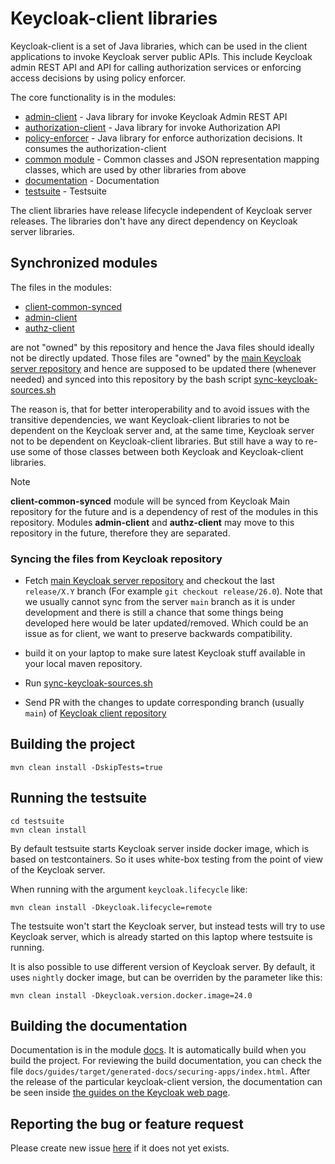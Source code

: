 # Keycloak-client libraries

Keycloak-client is a set of Java libraries, which can be used in the client applications to invoke Keycloak server public 
APIs. This include Keycloak admin REST API and API for calling authorization services or enforcing access decisions by using 
policy enforcer.

The core functionality is in the modules:
* [admin-client](admin-client) - Java library for invoke Keycloak Admin REST API
* [authorization-client](authz-client) - Java library for invoke Authorization API
* [policy-enforcer](policy-enforcer) - Java library for enforce authorization decisions. It consumes the authorization-client
* [common module](client-common-synced) - Common classes and JSON representation mapping classes, which are used by other 
  libraries from above 
* [documentation](docs) - Documentation
* [testsuite](testsuite) - Testsuite

The client libraries have release lifecycle independent of Keycloak server releases. The libraries don't have any direct 
dependency on Keycloak server libraries.  

## Synchronized modules

The files in the modules:

* [client-common-synced](client-common-synced)
* [admin-client](admin-client)
* [authz-client](authz-client)

are not "owned" by this repository and hence the Java files should ideally not be directly updated. Those files are "owned" by the [main Keycloak server repository](https://github.com/keycloak/keycloak)
and hence are supposed to be updated there (whenever needed) and synced into this repository by the bash script [sync-keycloak-sources.sh](.github/scripts/sync-keycloak-sources.sh)

The reason is, that for better interoperability and to avoid issues with the transitive dependencies, we want Keycloak-client libraries to not be
dependent on the Keycloak server and, at the same time, Keycloak server not to be dependent on Keycloak-client libraries. But still have a way to
re-use some of those classes between both Keycloak and Keycloak-client libraries.

> [!NOTE] 
> **client-common-synced** module will be synced from Keycloak Main repository for the future and is a dependency of rest of the modules in this repository. Modules **admin-client** and **authz-client** may move to this repository in the future, therefore they are separated.

### Syncing the files from Keycloak repository

* Fetch [main Keycloak server repository](https://github.com/keycloak/keycloak) and checkout the last `release/X.Y` branch (For example `git checkout release/26.0`). Note that we usually cannot
sync from the server `main` branch as it is under development and there is still a chance that some things being developed here would be later updated/removed. Which could be an issue as for client, we
want to preserve backwards compatibility.

* build it on your laptop to make sure latest Keycloak stuff available in your local maven repository.

* Run [sync-keycloak-sources.sh](.github/scripts/sync-keycloak-sources.sh)

* Send PR with the changes to update corresponding branch (usually `main`) of [Keycloak client repository](https://github.com/keycloak/keycloak-client)

## Building the project

```
mvn clean install -DskipTests=true
```

## Running the testsuite

```
cd testsuite
mvn clean install
```

By default testsuite starts Keycloak server inside docker image, which is based on testcontainers. So it uses white-box testing from the point of view of the Keycloak server. 

When running with the argument `keycloak.lifecycle` like:

```
mvn clean install -Dkeycloak.lifecycle=remote
```

The testsuite won't start the Keycloak server, but instead tests will try to use Keycloak server, which is already started on this laptop where testsuite is running.

It is also possible to use different version of Keycloak server. By default, it uses `nightly` docker image, but can be overriden by the parameter like this:

```
mvn clean install -Dkeycloak.version.docker.image=24.0
```

## Building the documentation

Documentation is in the module [docs](docs). It is automatically build when you build the project. For reviewing the 
build documentation, you can check the file `docs/guides/target/generated-docs/securing-apps/index.html`. After the 
release of the particular keycloak-client version, the documentation can be seen inside [the guides on the Keycloak web page](https://www.keycloak.org/guides#securing-apps).

## Reporting the bug or feature request

Please create new issue [here](https://github.com/keycloak/keycloak-client/issues) if it does not yet exists.
